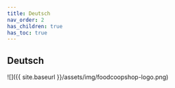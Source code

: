 ```yaml
---
title: Deutsch
nav_order: 2
has_children: true
has_toc: true
---
```

## Deutsch

![]({{ site.baseurl }}/assets/img/foodcoopshop-logo.png)
